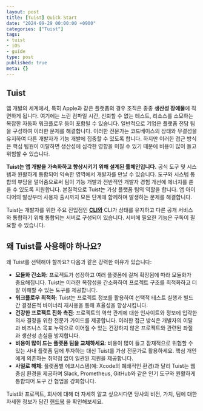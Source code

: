 ```yaml
---
layout: post
title: [Tuist] Quick Start
date: "2024-09-29 00:00:00 +0900"
categories: ["Tuist"]
tags:
- tuist
- iOS
- guide
type: post
published: true
meta: {}
---
```

## Tuist

앱 개발의 세계에서, 특히 Apple과 같은 플랫폼의 경우 조직은 종종 **생산성 장애물**에 직면하게 됩니다. 여기에는 느린 컴파일 시간, 신뢰할 수 없는 테스트, 리소스를 소모하는 복잡한 자동화 워크플로우 등이 포함될 수 있습니다. 일반적으로 기업은 플랫폼 전담 팀을 구성하여 이러한 문제를 해결합니다. 이러한 전문가는 코드베이스의 상태와 무결성을 유지하여 다른 개발자가 기능 개발에 집중할 수 있도록 합니다. 하지만 이러한 접근 방식은 핵심 팀원이 이탈하면 생산성에 심각한 영향을 미칠 수 있기 때문에 비용이 많이 들고 위험할 수 있습니다.

**Tuist는 앱 개발을 가속화하고 향상시키기 위해 설계된 툴체인입니다.** 공식 도구 및 시스템과 원활하게 통합되어 익숙한 영역에서 개발자를 만날 수 있습니다. 도구와 시스템 통합의 부담을 덜어줌으로써 팀이 기능 개발과 전반적인 개발자 경험 개선에 에너지를 쏟을 수 있도록 지원합니다. 본질적으로 Tuist는 가상 플랫폼 팀의 역할을 합니다. 앱 아이디어의 발상부터 사용자 출시까지 모든 단계에 함께하며 발생하는 문제를 해결합니다.

Tuist는 개발자를 위한 주요 진입점인 [**CLI와**](https://github.com/tuist/tuist) CLI가 상태를 유지하고 다른 공개 서비스와 통합하기 위해 통합되는 서버로 구성되어 있습니다. 서버에 필요한 기능은 구독이 필요할 수 있습니다.

## 왜 Tuist를 사용해야 하나요?

왜 Tuist를 선택해야 할까요? 다음과 같은 강력한 이유가 있습니다:

- **모듈화 간소화:** 프로젝트가 성장하고 여러 플랫폼에 걸쳐 확장됨에 따라 모듈화가 중요해집니다. Tuist는 이러한 복잡성을 간소화하여 프로젝트 구조를 최적화하고 더 잘 이해할 수 있는 도구를 제공합니다.
- **워크플로우 최적화**: Tuist는 프로젝트 정보를 활용하여 선택적 테스트 실행과 빌드 간 결정론적 바이너리 재사용을 통해 효율성을 향상시킵니다.
- **건강한 프로젝트 진화 촉진**: 프로젝트의 역학 관계에 대한 인사이트와 정보에 입각한 의사 결정을 위한 전문가 가이드를 제공합니다. 이러한 접근 방식은 개발자의 이탈과 비즈니스 목표 누락으로 이어질 수 있는 건강하지 않은 프로젝트와 관련된 좌절과 생산성 손실을 방지합니다.
- **비용이 많이 드는 플랫폼 팀을 교체하세요**: 비용이 많이 들고 잠재적으로 위험할 수 있는 사내 플랫폼 팀에 투자하는 대신 Tuist를 가상 전문가로 활용하세요. 핵심 개인에게 의존하는 취약점 없이 일관된 지원을 제공합니다.
- **사일로 해체**: 플랫폼별 에코시스템(예: Xcode의 폐쇄적인 환경)과 달리 Tuist는 웹 중심 환경을 제공하며 Slack, Prometheus, GitHub와 같은 인기 도구와 원활하게 통합되어 도구 간 협업을 강화합니다.

Tuist와 프로젝트, 회사에 대해 더 자세히 알고 싶으시다면 당사의 비전, 가치, 팀에 대한 자세한 정보가 담긴 [핸드북](https://handbook.tuist.io/) 을 확인해보세요.
